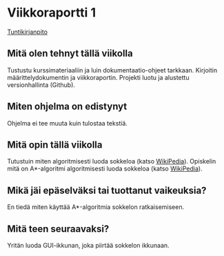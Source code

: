 # Viikkoraportti 1

[Tuntikirjanpito](https://github.com/jasminmo/tiralabra/blob/master/dokumentit/tuntikirjanpito.md)

## Mitä olen tehnyt tällä viikolla
Tustustu kurssimateriaaliin ja luin dokumentaatio-ohjeet tarkkaan.
Kirjoitin määrittelydokumentin ja viikkoraportin.
Projekti luotu ja alustettu versionhallinta (Github).

## Miten ohjelma on edistynyt
Ohjelma ei tee muuta kuin tulostaa tekstiä.

## Mitä opin tällä viikolla
Tutustuin miten algoritmisesti luoda sokkeloa (katso [WikiPedia](https://en.wikipedia.org/wiki/Maze_generation_algorithm)).
Opiskelin mitä on A*-algoritmi algoritmisesti luoda sokkeloa (katso [WikiPedia](https://en.wikipedia.org/wiki/Maze_generation_algorithm)).

## Mikä jäi epäselväksi tai tuottanut vaikeuksia?
En tiedä miten käyttää A*-algoritmia sokkelon ratkaisemiseen.

## Mitä teen seuraavaksi?
Yritän luoda GUI-ikkunan, joka piirtää sokkelon ikkunaan.

